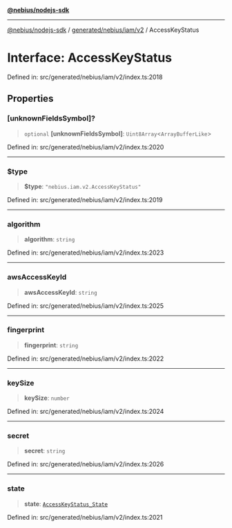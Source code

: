 [**@nebius/nodejs-sdk**](../../../../../README.md)

---

[@nebius/nodejs-sdk](../../../../../README.md) / [generated/nebius/iam/v2](../README.md) / AccessKeyStatus

# Interface: AccessKeyStatus

Defined in: src/generated/nebius/iam/v2/index.ts:2018

## Properties

### \[unknownFieldsSymbol\]?

> `optional` **\[unknownFieldsSymbol\]**: `Uint8Array`\<`ArrayBufferLike`\>

Defined in: src/generated/nebius/iam/v2/index.ts:2020

---

### $type

> **$type**: `"nebius.iam.v2.AccessKeyStatus"`

Defined in: src/generated/nebius/iam/v2/index.ts:2019

---

### algorithm

> **algorithm**: `string`

Defined in: src/generated/nebius/iam/v2/index.ts:2023

---

### awsAccessKeyId

> **awsAccessKeyId**: `string`

Defined in: src/generated/nebius/iam/v2/index.ts:2025

---

### fingerprint

> **fingerprint**: `string`

Defined in: src/generated/nebius/iam/v2/index.ts:2022

---

### keySize

> **keySize**: `number`

Defined in: src/generated/nebius/iam/v2/index.ts:2024

---

### secret

> **secret**: `string`

Defined in: src/generated/nebius/iam/v2/index.ts:2026

---

### state

> **state**: [`AccessKeyStatus_State`](../type-aliases/AccessKeyStatus_State.md)

Defined in: src/generated/nebius/iam/v2/index.ts:2021

